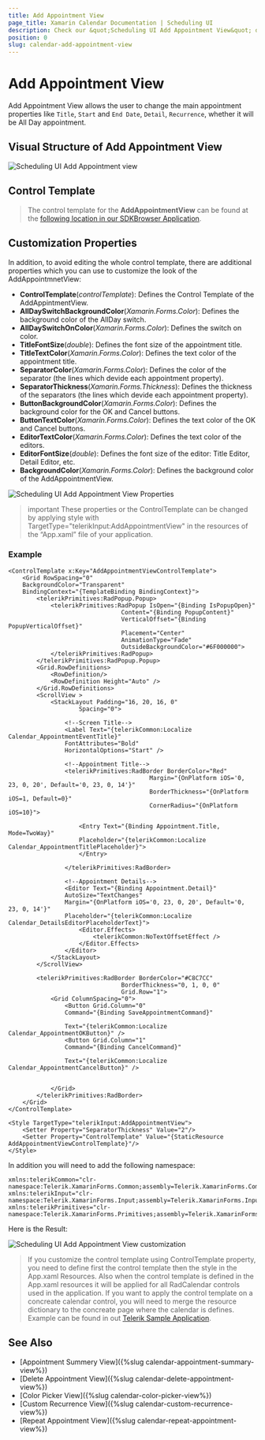 ```yaml
---
title: Add Appointment View
page_title: Xamarin Calendar Documentation | Scheduling UI
description: Check our &quot;Scheduling UI Add Appointment View&quot; documentation article for Telerik Calendar for Xamarin control.
position: 0
slug: calendar-add-appointment-view
---
```


# Add Appointment View

Add Appointment View allows the user to change the main appointment properties like `Title`, `Start` and `End Date`, `Detail`, `Recurrence`, whether it will be All Day appointment.

## Visual Structure of Add Appointment View 

![Scheduling UI Add Appointment view](images/calendar-add-appointment-view.png)

## Control Template

> The control template for the **AddAppointmentView** can be found at the [following location in our SDKBrowser Application](https://github.com/telerik/xamarin-forms-sdk/blob/master/XamarinSDK/SDKBrowser/SDKBrowser/Examples/CalendarControl/SchedulingCategory/SchedulingUIViews/AddAppointmentView.xaml).

## Customization Properties 

In addition, to avoid editing the whole control template, there are additional properties which you can use to customize the look of the AddAppointmnetView:

* **ControlTemplate**(*controlTemplate*): Defines the Control Template of the AddAppintmentView.
* **AllDaySwitchBackgroundColor**(*Xamarin.Forms.Color*): Defines the background color of the AllDay switch.
* **AllDaySwitchOnColor**(*Xamarin.Forms.Color*): Defines the switch on color.
* **TitleFontSize**(*double*): Defines the font size of the appointment title.
* **TitleTextColor**(*Xamarin.Forms.Color*): Defines the text color of the appointment title.
* **SeparatorColor**(*Xamarin.Forms.Color*): Defines the color of the separator (the lines which devide each appointment property).
* **SeparatorThickness**(*Xamarin.Forms.Thickness*): Defines the thickness of the separators (the lines which devide each appointment property).
* **ButtonBackgroundColor**(*Xamarin.Forms.Color*): Defines the background color for the OK and Cancel buttons.
* **ButtonTextColor**(*Xamarin.Forms.Color*): Defines the text color of the OK and Cancel buttons.
* **EditorTextColor**(*Xamarin.Forms.Color*): Defines the text color of the editors.
* **EditorFontSize**(*double*): Defines the font size of the editor: Title Editor, Detail Editor, etc.
* **BackgroundColor**(*Xamarin.Forms.Color*): Defines the background color of the AddAppointmentView.

![Scheduling UI Add Appointment View Properties](images/calendar-add-appointment-view-properties.png)

>important These properties or the ControlTemplate can be changed by applying style with TargetType="telerikInput:AddAppointmentView" in the resources of the “App.xaml” file of your application. 

### Example

```XAML
<ControlTemplate x:Key="AddAppointmentViewControlTemplate">
    <Grid RowSpacing="0" 
    BackgroundColor="Transparent"
    BindingContext="{TemplateBinding BindingContext}">
        <telerikPrimitives:RadPopup.Popup>
            <telerikPrimitives:RadPopup IsOpen="{Binding IsPopupOpen}"
                                Content="{Binding PopupContent}"
                                VerticalOffset="{Binding PopupVerticalOffset}"
                                Placement="Center"
                                AnimationType="Fade"
                                OutsideBackgroundColor="#6F000000">
            </telerikPrimitives:RadPopup>
        </telerikPrimitives:RadPopup.Popup>
        <Grid.RowDefinitions>
            <RowDefinition/>
            <RowDefinition Height="Auto" />
        </Grid.RowDefinitions>
        <ScrollView >
            <StackLayout Padding="16, 20, 16, 0" 
                    Spacing="0">

                <!--Screen Title-->
                <Label Text="{telerikCommon:Localize Calendar_AppointmentEventTitle}"
                FontAttributes="Bold"
                HorizontalOptions="Start" />

                <!--Appointment Title-->
                <telerikPrimitives:RadBorder BorderColor="Red" 
                                        Margin="{OnPlatform iOS='0, 23, 0, 20', Default='0, 23, 0, 14'}"
                                        BorderThickness="{OnPlatform iOS=1, Default=0}"
                                        CornerRadius="{OnPlatform iOS=10}">

                    <Entry Text="{Binding Appointment.Title, Mode=TwoWay}" 
                    Placeholder="{telerikCommon:Localize Calendar_AppointmentTitlePlaceholder}">
                    </Entry>

                </telerikPrimitives:RadBorder>

                <!--Appointment Details-->
                <Editor Text="{Binding Appointment.Detail}"
                AutoSize="TextChanges"
                Margin="{OnPlatform iOS='0, 23, 0, 20', Default='0, 23, 0, 14'}"
                Placeholder="{telerikCommon:Localize Calendar_DetailsEditorPlaceholderText}">
                    <Editor.Effects>
                        <telerikCommon:NoTextOffsetEffect />
                    </Editor.Effects>
                </Editor>
            </StackLayout>
        </ScrollView>

        <telerikPrimitives:RadBorder BorderColor="#C8C7CC"
                                BorderThickness="0, 1, 0, 0" 
                                Grid.Row="1">
            <Grid ColumnSpacing="0">
                <Button Grid.Column="0"
                Command="{Binding SaveAppointmentCommand}"
                            
                Text="{telerikCommon:Localize Calendar_AppointmentOKButton}" />
                <Button Grid.Column="1"
                Command="{Binding CancelCommand}"
                           
                Text="{telerikCommon:Localize Calendar_AppointmentCancelButton}" />


            </Grid>
        </telerikPrimitives:RadBorder>
    </Grid>
</ControlTemplate>

<Style TargetType="telerikInput:AddAppointmentView">
    <Setter Property="SeparatorThickness" Value="2"/>
    <Setter Property="ControlTemplate" Value="{StaticResource AddAppointmentViewControlTemplate}"/>
</Style>
```

In addition you will need to add the following namespace: 

```XAML
xmlns:telerikCommon="clr-namespace:Telerik.XamarinForms.Common;assembly=Telerik.XamarinForms.Common"
xmlns:telerikInput="clr-namespace:Telerik.XamarinForms.Input;assembly=Telerik.XamarinForms.Input"
xmlns:telerikPrimitives="clr-namespace:Telerik.XamarinForms.Primitives;assembly=Telerik.XamarinForms.Primitives"
```

Here is the Result:

![Scheduling UI Add Appointment View customization](images/calendar-add-appointment-view-customization.png)

> If you customize the control template using ControlTemplate property, you need to define first the control template then the style in the App.xaml Resources. Also when the control template is defined in the App.xaml resources it will be applied for all RadCalendar controls used in the application. If you want to apply the control template on a concreate calendar control, you will need to merge the resource dictionary to the concreate page where the calendar is defines. Example can be found in out [Telerik Sample Application](https://github.com/telerik/telerik-xamarin-forms-samples/tree/master/QSF/QSF/Examples/CalendarControl/SchedulingUICustomizationExample).  

## See Also

* [Appointment Summery View]({%slug calendar-appointment-summary-view%})
* [Delete Appointment View]({%slug calendar-delete-appointment-view%})
* [Color Picker View]({%slug calendar-color-picker-view%})
* [Custom Recurrence View]({%slug calendar-custom-recurrence-view%})
* [Repeat Appointment View]({%slug calendar-repeat-appointment-view%})
